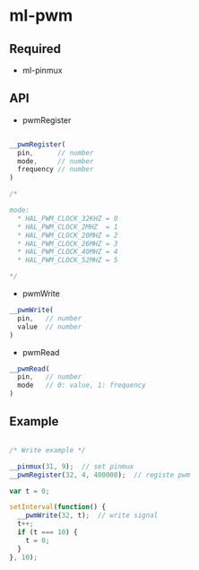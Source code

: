 # ml-pwm

## Required

* ml-pinmux

## API

* pwmRegister

``` js

__pwmRegister(
  pin,      // number
  mode,     // number
  frequency // number
)

/*

mode:
  * HAL_PWM_CLOCK_32KHZ = 0
  * HAL_PWM_CLOCK_2MHZ  = 1
  * HAL_PWM_CLOCK_20MHZ = 2
  * HAL_PWM_CLOCK_26MHZ = 3
  * HAL_PWM_CLOCK_40MHZ = 4
  * HAL_PWM_CLOCK_52MHZ = 5

*/

```

* pwmWrite

``` js
__pwmWrite(
  pin,   // number
  value  // number
)

```

* pwmRead

``` js
__pwmRead(
  pin,   // number
  mode   // 0: value, 1: frequency
)

```


## Example

``` js

/* Write example */

__pinmux(31, 9);  // set pinmux
__pwmRegister(32, 4, 400000);  // registe pwm

var t = 0;

setInterval(function() {
  __pwmWrite(32, t);  // write signal
  t++;
  if (t === 10) {
    t = 0;
  }
}, 10);

```